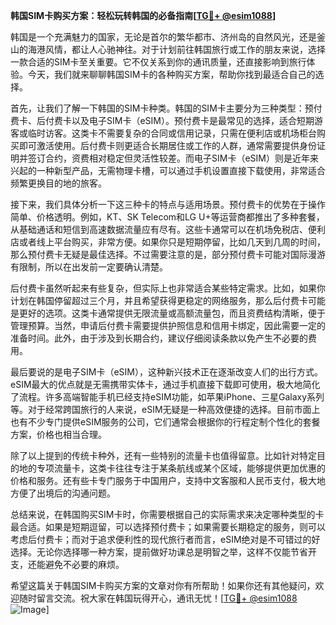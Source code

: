 **韩国SIM卡购买方案：轻松玩转韩国的必备指南[[TG💪+ @esim1088](https://t.me/s/esim1088)]**

韩国是一个充满魅力的国家，无论是首尔的繁华都市、济州岛的自然风光，还是釜山的海港风情，都让人心驰神往。对于计划前往韩国旅行或工作的朋友来说，选择一款合适的SIM卡至关重要。它不仅关系到你的通讯质量，还直接影响到旅行体验。今天，我们就来聊聊韩国SIM卡的各种购买方案，帮助你找到最适合自己的选择。

首先，让我们了解一下韩国的SIM卡种类。韩国的SIM卡主要分为三种类型：预付费卡、后付费卡以及电子SIM卡（eSIM）。预付费卡是最常见的选择，适合短期游客或临时访客。这类卡不需要复杂的合同或信用记录，只需在便利店或机场柜台购买即可激活使用。后付费卡则更适合长期居住或工作的人群，通常需要提供身份证明并签订合约，资费相对稳定但灵活性较差。而电子SIM卡（eSIM）则是近年来兴起的一种新型产品，无需物理卡槽，可以通过手机设置直接下载使用，非常适合频繁更换目的地的旅客。

接下来，我们具体分析一下这三种卡的特点与适用场景。预付费卡的优势在于操作简单、价格透明。例如，KT、SK Telecom和LG U+等运营商都推出了多种套餐，从基础通话和短信到高速数据流量应有尽有。这些卡通常可以在机场免税店、便利店或者线上平台购买，非常方便。如果你只是短期停留，比如几天到几周的时间，那么预付费卡无疑是最佳选择。不过需要注意的是，部分预付费卡可能对国际漫游有限制，所以在出发前一定要确认清楚。

后付费卡虽然听起来有些复杂，但实际上也非常适合某些特定需求。比如，如果你计划在韩国停留超过三个月，并且希望获得更稳定的网络服务，那么后付费卡可能是更好的选项。这类卡通常提供无限流量或高额流量包，而且资费结构清晰，便于管理预算。当然，申请后付费卡需要提供护照信息和信用卡绑定，因此需要一定的准备时间。此外，由于涉及到长期合约，建议仔细阅读条款以免产生不必要的费用。

最后要说的是电子SIM卡（eSIM），这种新兴技术正在逐渐改变人们的出行方式。eSIM最大的优点就是无需携带实体卡，通过手机直接下载即可使用，极大地简化了流程。许多高端智能手机已经支持eSIM功能，如苹果iPhone、三星Galaxy系列等。对于经常跨国旅行的人来说，eSIM无疑是一种高效便捷的选择。目前市面上也有不少专门提供eSIM服务的公司，它们通常会根据你的行程定制个性化的套餐方案，价格也相当合理。

除了以上提到的传统卡种外，还有一些特别的流量卡也值得留意。比如针对特定目的地的专项流量卡，这类卡往往专注于某条航线或某个区域，能够提供更加优惠的价格和服务。还有些卡专门服务于中国用户，支持中文客服和人民币支付，极大地方便了出境后的沟通问题。

总结来说，在韩国购买SIM卡时，你需要根据自己的实际需求来决定哪种类型的卡最合适。如果是短期逗留，可以选择预付费卡；如果需要长期稳定的服务，则可以考虑后付费卡；而对于追求便利性的现代旅行者而言，eSIM绝对是不可错过的好选择。无论你选择哪一种方案，提前做好功课总是明智之举，这样不仅能节省开支，还能避免不必要的麻烦。

希望这篇关于韩国SIM卡购买方案的文章对你有所帮助！如果你还有其他疑问，欢迎随时留言交流。祝大家在韩国玩得开心，通讯无忧！[[TG💪+ @esim1088](https://t.me/s/esim1088) ![Image](https://i.postimg.cc/4NQfJmqS/Snipaste-2025-05-13-00-14-12.png)]